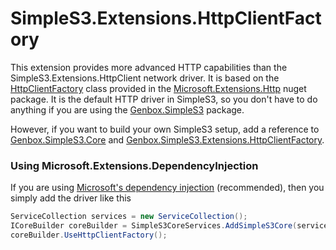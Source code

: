 ﻿# SimpleS3.Extensions.HttpClientFactory
This extension provides more advanced HTTP capabilities than the SimpleS3.Extensions.HttpClient network driver. It is based on the [HttpClientFactory](https://docs.microsoft.com/en-us/dotnet/architecture/microservices/implement-resilient-applications/use-httpclientfactory-to-implement-resilient-http-requests) class provided in the [Microsoft.Extensions.Http](https://www.nuget.org/packages/Microsoft.Extensions.Http/) nuget package.
It is the default HTTP driver in SimpleS3, so you don't have to do anything if you are using the [Genbox.SimpleS3](https://www.nuget.org/packages/Genbox.SimpleS3) package.

However, if you want to build your own SimpleS3 setup, add a reference to [Genbox.SimpleS3.Core](https://www.nuget.org/packages/Genbox.SimpleS3.Core) and [Genbox.SimpleS3.Extensions.HttpClientFactory](https://www.nuget.org/packages/Genbox.SimpleS3.Extensions.HttpClientFactory).

### Using Microsoft.Extensions.DependencyInjection
If you are using [Microsoft's dependency injection](https://www.nuget.org/packages/Microsoft.Extensions.DependencyInjection/) (recommended), then you simply add the driver like this

```csharp
ServiceCollection services = new ServiceCollection();
ICoreBuilder coreBuilder = SimpleS3CoreServices.AddSimpleS3Core(services);
coreBuilder.UseHttpClientFactory();
```